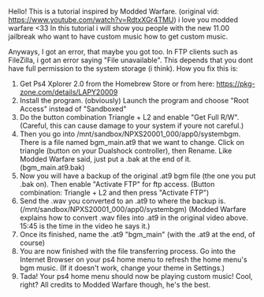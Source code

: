 Hello! This is a tutorial inspired by Modded Warfare. (original vid: https://www.youtube.com/watch?v=RdtxXGr4TMU) i love you modded warfare <33
In this tutorial i will show you people with the new 11.00 jailbreak who want to have custom music how to get custom music. 

Anyways, I got an error, that maybe you got too. In FTP clients such as FileZilla, i got an error saying "File unavailable". This depends that you dont have full permission to the system storage (i think). How you fix this is:

1. Get Ps4 Xplorer 2.0 from the Homebrew Store or from here: https://pkg-zone.com/details/LAPY20009
2. Install the program. (obviously) Launch the program and choose "Root Access" instead of "Sandboxed"
3. Do the button combination Triangle + L2 and enable "Get Full R/W". (Careful, this can cause damage to your system if youre not careful.)
4. Then you go into /mnt/sandbox/NPXS20001_000/app0/systembgm. There is a file named bgm_main.at9 that we want to change. Click on triangle (button on your Dualshock controller), then Rename. Like Modded Warfare said, just put a .bak at the end of it. (bgm_main.at9.bak)
5. Now you will have a backup of the original .at9 bgm file (the one you put .bak on). Then enable "Activate FTP" for ftp access. (Button combination: Triangle + L2 and then press "Activate FTP")
6. Send the .wav you converted to an .at9 to where the backup is. (/mnt/sandbox/NPXS20001_000/app0/systembgm) (Modded Warfare explains how to convert .wav files into .at9 in the original video above. 15:45 is the time in the video he says it.)
7. Once its finished, name the .at9 "bgm_main" (with the .at9 at the end, of course)
8. You are now finished with the file transferring process. Go into the Internet Browser on your ps4 home menu to refresh the home menu's bgm music. (If it doesn't work, change your theme in Settings.)
9. Tada! Your ps4 home menu should now be playing custom music! Cool, right? All credits to Modded Warfare though, he's the best.
